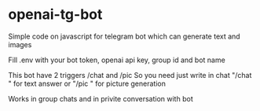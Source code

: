# openai-tg-bot
Simple code on javascript for telegram bot which can generate text and images 

Fill .env with your bot token, openai api key, group id and bot name

This bot have 2 triggers /chat and /pic
So you need just write in chat "/chat <your prompt>" for text answer or "/pic <your prompt>" for picture generation
  
  Works in group chats and in privite conversation with bot
